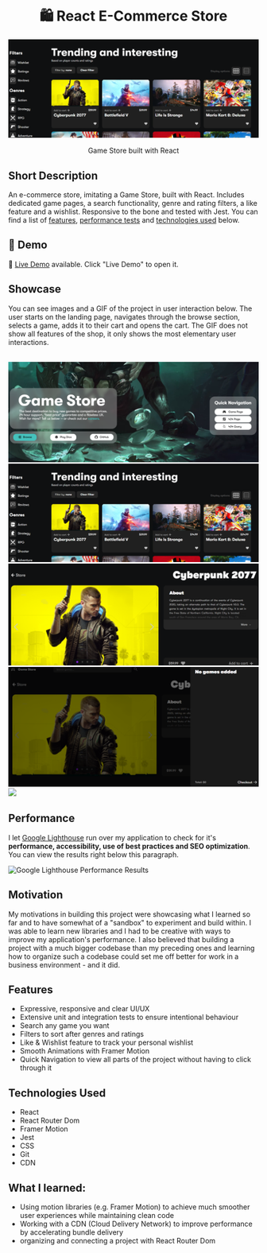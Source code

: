 <h1 align="center">🛍️ React E-Commerce Store</h1>

![](/src/Resources/image/preview1.png)
<p align="center">
  Game Store built with React
</p>

## Short Description
An e-commerce store, imitating a Game Store, built with React. Includes dedicated game pages, a search functionality, genre and rating filters, a like feature and a wishlist. Responsive to the bone and tested with Jest. You can find a list of [features](#features), [performance tests](#performance) and [technologies used](#technologies-used) below.

## 🔴 Demo
🧪 [Live Demo](https://elvin-ecommerce-site.netlify.app/) available. Click "Live Demo" to open it.

## Showcase
You can see images and a GIF of the project in user interaction below. The user starts on the landing page, navigates through the browse section, selects a game, adds it to their cart and opens the cart. The GIF does not show all features of the shop, it only shows the most elementary user interactions. <br /> <br />

![](/src/Resources/image/preview0.png)
![](/src/Resources/image/preview1.png)
![](/src/Resources/image/preview2.png)
![](/src/Resources/image/preview3.png)
![](/src/Resources/image/showcase.gif)

## Performance
I let [Google Lighthouse](https://chrome.google.com/webstore/detail/lighthouse/blipmdconlkpinefehnmjammfjpmpbjk?hl=de) run over my application to check for it's **performance, accessibility, use of best practices and SEO optimization**. You can view the results right below this paragraph.

![Google Lighthouse Performance Results](https://i.ibb.co/qkXkY5W/report1.png)

## Motivation
My motivations in building this project were showcasing what I learned so far and to have somewhat of a "sandbox" to experiment and build within. I was able to learn new libraries and I had to be creative with ways to improve my application's performance. I also believed that building a project with a much bigger codebase than my preceding ones and learning how to organize such a codebase could set me off better for work in a business environment - and it did.

## Features
- Expressive, responsive and clear UI/UX
- Extensive unit and integration tests to ensure intentional behaviour
- Search any game you want
- Filters to sort after genres and ratings
- Like & Wishlist feature to track your personal wishlist
- Smooth Animations with Framer Motion
- Quick Navigation to view all parts of the project without having to click through it

## Technologies Used
- React
- React Router Dom
- Framer Motion
- Jest
- CSS
- Git
- CDN 

## What I learned:
- Using motion libraries (e.g. Framer Motion) to achieve much smoother user experiences while maintaining clean code
- Working with a CDN (Cloud Delivery Network) to improve performance by accelerating bundle delivery
- organizing and connecting a project with React Router Dom
